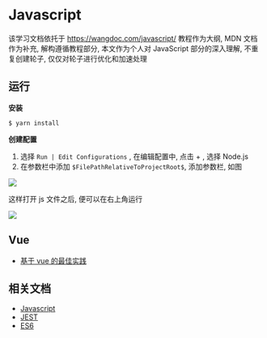 # Javascript

该学习文档依托于  https://wangdoc.com/javascript/ 教程作为大纲, MDN 文档作为补充, 解构遵循教程部分, 本文作为个人对
JavaScript 部分的深入理解, 不重复创建轮子,
仅仅对轮子进行优化和加速处理

## 运行

**安装**

```
$ yarn install
```

**创建配置**

1. 选择 `Run | Edit Configurations` , 在编辑配置中, 点击 + , 选择 Node.js
2. 在参数栏中添加 `$FilePathRelativeToProjectRoot$`, 添加参数栏, 如图

![](https://file.wulicode.com/note/2023/05-07/22-50-27258.png)

这样打开 js 文件之后, 便可以在右上角运行

![](https://file.wulicode.com/note/2023/05-07/22-50-52409.png)

## Vue

- [基于 vue 的最佳实践](./vue/best-practice.md)

## 相关文档

- [Javascript](https://wangdoc.com/javascript/)
- [JEST](https://jestjs.io/zh-Hans/docs/getting-started)
- [ES6](https://wangdoc.com/es6/)
